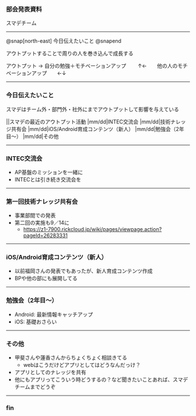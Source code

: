 <!-- ---?color=#222222 -->

### 部会発表資料


スマデチーム


---

@snap[north-east]
今日伝えたいこと
@snapend
<div class="main-message">
 アウトプットすることで周りの人を巻き込んで成長する
</div>

アウトプット → 自分の勉強＋モチベーションアップ
　　↑←　　他の人のモチベーションアップ　　←↓

---

### 今日伝えたいこと
スマデはチーム外・部門外・社外にまでアウトプットして影響を与えている

||スマデの最近のアウトプット活動
|mm/dd|INTEC交流会
|mm/dd|技術ナレッジ共有会
|mm/dd|iOS/Android育成コンテンツ（新人）
|mm/dd|勉強会（2年目〜）
|mm/dd|その他

---

### INTEC交流会
* AP基盤のミッションを一緒に
* INTECとは引き続き交流会を

---

### 第一回技術ナレッジ共有会
* 事業部間での発表
* 第二回の実施も9／14に
  * https://z1-7900.rickcloud.jp/wiki/pages/viewpage.action?pageId=26283331


---

### iOS/Android育成コンテンツ（新人）
* 以前福岡さんの発表でもあったが、新人育成コンテンツ作成
* BPや他の部にも展開してる


---

### 勉強会（2年目〜）
* Android: 最新情報キャッチアップ
* iOS: 基礎おさらい

---

### その他
* 甲斐さんや蓮香さんからちょくちょく相談きてる
  * webはこうだけどアプリとしてはどうなんだっけ？
* アプリとしてのナレッジを共有
* 他にもアプリってこういう時どうするの？など聞きたいことあれば、スマデチームまでどうぞ

---

### fin
